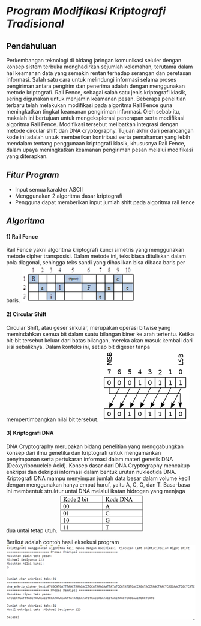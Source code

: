 # _Program Modifikasi Kriptografi Tradisional_


## Pendahuluan
Perkembangan teknologi di bidang jaringan komunikasi seluler dengan konsep sistem terbuka menghadirkan sejumlah kelemahan, terutama dalam hal keamanan data yang semakin rentan terhadap serangan dan peretasan informasi. Salah satu cara untuk melindungi informasi selama proses pengiriman antara pengirim dan penerima adalah dengan menggunakan metode kriptografi. Rail Fence, sebagai salah satu jenis kriptografi klasik, sering digunakan untuk menjamin keamanan pesan. Beberapa penelitian terbaru telah melakukan modifikasi pada algoritma Rail Fence guna meningkatkan tingkat keamanan pengiriman informasi. Oleh sebab itu, makalah ini bertujuan untuk mengeksplorasi penerapan serta modifikasi algoritma Rail Fence. Modifikasi tersebut melibatkan integrasi dengan metode circular shift dan DNA cryptography. Tujuan akhir dari perancangan kode ini adalah untuk memberikan kontribusi serta pemahaman yang lebih mendalam tentang penggunaan kriptografi klasik, khususnya Rail Fence, dalam upaya meningkatkan keamanan pengiriman pesan melalui modifikasi yang diterapkan.

##  _Fitur Program_

-	Input semua karakter ASCII
-	Menggunakan 2 algoritma dasar kriptografi
-	Pengguna dapat memberikan input jumlah shift pada algoritma rail fence

## _Algoritma_
#### 1) Rail Fence
Rail Fence yakni algoritma kriptografi kunci simetris yang menggunakan metode cipher transposisi. Dalam metode ini, teks biasa dituliskan dalam pola diagonal, sehingga teks sandi yang dihasilkan bisa dibaca baris per baris.
![alt text](https://github.com/Michs09/Program-Modifikasi-Kriptografi/blob/main/Images/Rail_Fence.png)

#### 2) Circular Shift
Circular Shift, atau geser sirkular, merupakan operasi bitwise yang memindahkan semua bit dalam suatu bilangan biner ke arah tertentu. Ketika bit-bit tersebut keluar dari batas bilangan, mereka akan masuk kembali dari sisi sebaliknya. Dalam konteks ini, setiap bit digeser tanpa mempertimbangkan nilai bit tersebut.
![alt_text](https://github.com/Michs09/Program-Modifikasi-Kriptografi/blob/main/Images/Circular_Shift.png)

#### 3) Kriptografi DNA
DNA Cryptography merupakan bidang penelitian yang menggabungkan konsep dari ilmu genetika dan kriptografi untuk mengamankan penyimpanan serta pertukaran informasi dalam materi genetik DNA (Deoxyribonucleic Acid). Konsep dasar dari DNA Cryptography mencakup enkripsi dan dekripsi informasi dalam bentuk urutan nukleotida DNA. Kriptografi DNA mampu menyimpan jumlah data besar dalam volume kecil dengan menggunakan hanya empat huruf, yaitu A, C, G, dan T. Basa-basa ini membentuk struktur untai DNA melalui ikatan hidrogen yang menjaga dua untai tetap utuh.
![alt_text](https://github.com/Michs09/Program-Modifikasi-Kriptografi/blob/main/Images/DNA_Kriptografi.png)

Berikut adalah contoh hasil eksekusi program
![alt_text](https://github.com/Michs09/Program-Modifikasi-Kriptografi/blob/main/Images/Eksekusi_Program.png)
